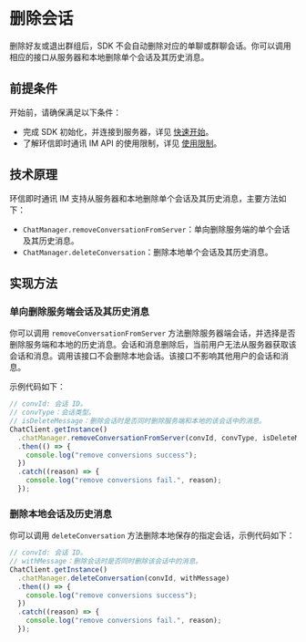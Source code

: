 # 删除会话

<Toc />

删除好友或退出群组后，SDK 不会自动删除对应的单聊或群聊会话。你可以调用相应的接口从服务器和本地删除单个会话及其历史消息。

## 前提条件

开始前，请确保满足以下条件：

- 完成 SDK 初始化，并连接到服务器，详见 [快速开始](quickstart.html)。
- 了解环信即时通讯 IM API 的使用限制，详见 [使用限制](/product/limitation.html)。

## 技术原理

环信即时通讯 IM 支持从服务器和本地删除单个会话及其历史消息，主要方法如下：

- `ChatManager.removeConversationFromServer`：单向删除服务端的单个会话及其历史消息。
- `ChatManager.deleteConversation`：删除本地单个会话及其历史消息。

## 实现方法 

### 单向删除服务端会话及其历史消息

你可以调用 `removeConversationFromServer` 方法删除服务器端会话，并选择是否删除服务端和本地的历史消息。会话和消息删除后，当前用户无法从服务器获取该会话和消息。调用该接口不会删除本地会话。该接口不影响其他用户的会话和消息。

示例代码如下：

```TypeScript
// convId: 会话 ID。
// convType：会话类型。
// isDeleteMessage：删除会话时是否同时删除服务端和本地的该会话中的消息。
ChatClient.getInstance()
  .chatManager.removeConversationFromServer(convId, convType, isDeleteMessage)
  .then(() => {
    console.log("remove conversions success");
  })
  .catch((reason) => {
    console.log("remove conversions fail.", reason);
  });
```

### 删除本地会话及历史消息

你可以调用 `deleteConversation` 方法删除本地保存的指定会话，示例代码如下：

```TypeScript
// convId: 会话 ID。
// withMessage：删除会话时是否同时删除该会话中的消息。
ChatClient.getInstance()
  .chatManager.deleteConversation(convId, withMessage)
  .then(() => {
    console.log("remove conversions success");
  })
  .catch((reason) => {
    console.log("remove conversions fail.", reason);
  });
```

